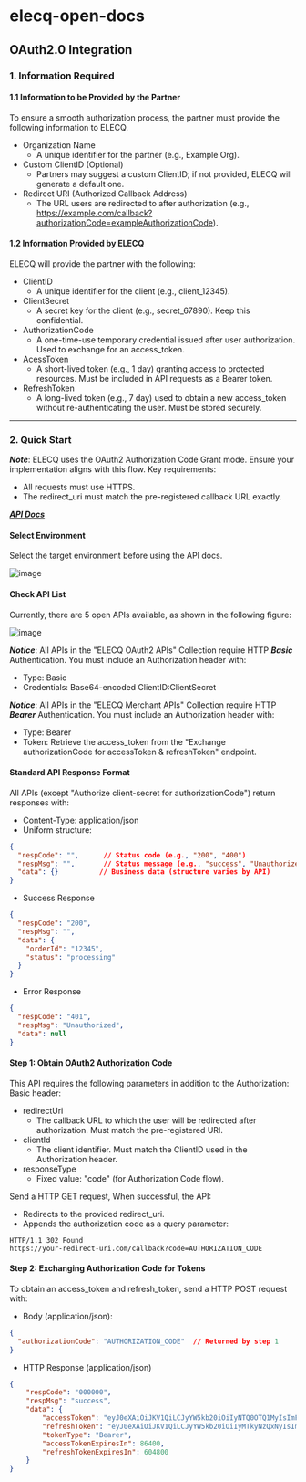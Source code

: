 # elecq-open-docs

## OAuth2.0 Integration

### 1. Information Required
#### 1.1 Information to be Provided by the Partner
To ensure a smooth authorization process, the partner must provide the following information to ELECQ.
- Organization Name
  - A unique identifier for the partner (e.g., Example Org).
- Custom ClientID (Optional)
  - Partners may suggest a custom ClientID; if not provided, ELECQ will generate a default one.
- Redirect URI (Authorized Callback Address)
  - The URL users are redirected to after authorization (e.g., https://example.com/callback?authorizationCode=exampleAuthorizationCode).

#### 1.2 Information Provided by ELECQ
ELECQ will provide the partner with the following:

- ClientID
  - A unique identifier for the client (e.g., client_12345).
- ClientSecret
  - A secret key for the client (e.g., secret_67890). Keep this confidential.
- AuthorizationCode
  - A one-time-use temporary credential issued after user authorization. Used to exchange for an access_token.
- AcessToken
  - A short-lived token (e.g., 1 day) granting access to protected resources. Must be included in API requests as a Bearer token.
- RefreshToken
  - A long-lived token (e.g., 7 day) used to obtain a new access_token without re-authenticating the user. Must be stored securely. 

---

### 2. Quick Start
***Note***: ELECQ uses the OAuth2 Authorization Code Grant mode. Ensure your implementation aligns with this flow. Key requirements:
- All requests must use HTTPS.
- The redirect_uri must match the pre-registered callback URL exactly.

[***API Docs***](https://www.postman.com/nacoc01leheq/workspace/elecq-open-api "API Docs")

#### Select Environment

Select the target environment before using the API docs.

![image](https://github.com/user-attachments/assets/75aa9369-cc0c-4f28-91cd-31d9c7a5df15)

#### Check API List
Currently, there are 5 open APIs available, as shown in the following figure:

![image](https://github.com/user-attachments/assets/b33c2f15-4205-4ea4-bf31-caf24b44a3ab)

***Notice***: All APIs in the "ELECQ OAuth2 APIs" Collection require HTTP ***Basic*** Authentication. You must include an Authorization header with: 
- Type: Basic
- Credentials: Base64-encoded ClientID:ClientSecret

***Notice***: All APIs in the "ELECQ Merchant APIs" Collection require HTTP ***Bearer*** Authentication. You must include an Authorization header with: 
- Type: Bearer
- Token: Retrieve the access_token from the "Exchange authorizationCode for accessToken & refreshToken" endpoint.

#### Standard API Response Format
All APIs (except "Authorize client-secret for authorizationCode") return responses with:
- Content-Type: application/json
- Uniform structure:

```json
{
  "respCode": "",      // Status code (e.g., "200", "400")
  "respMsg": "",       // Status message (e.g., "success", "Unauthorized")  
  "data": {}          // Business data (structure varies by API)
}
```

- Success Response

```json
{
  "respCode": "200",
  "respMsg": "",
  "data": {
    "orderId": "12345",
    "status": "processing"
  }
}
```

- Error Response

```json
{
  "respCode": "401",
  "respMsg": "Unauthorized",
  "data": null
}
```

#### Step 1: Obtain OAuth2 Authorization Code
This API requires the following parameters in addition to the Authorization: Basic header:
- redirectUri
  - The callback URL to which the user will be redirected after authorization. Must match the pre-registered URI. 
- clientId
  - The client identifier. Must match the ClientID used in the Authorization header.
- responseType
  - Fixed value: "code" (for Authorization Code flow).
 
Send a HTTP GET request, When successful, the API:
- Redirects to the provided redirect_uri.
- Appends the authorization code as a query parameter:
```
HTTP/1.1 302 Found
https://your-redirect-uri.com/callback?code=AUTHORIZATION_CODE
```

#### Step 2: Exchanging Authorization Code for Tokens
To obtain an access_token and refresh_token, send a HTTP POST request with:
- Body (application/json):

```json
{
  "authorizationCode": "AUTHORIZATION_CODE"  // Returned by step 1
}
```

- HTTP Response (application/json)

```json
{
    "respCode": "000000",
    "respMsg": "success",
    "data": {
        "accessToken": "eyJ0eXAiOiJKV1QiLCJyYW5kb20iOiIyNTQ0OTQ1MyIsImFsZyI6IkhTMjU2In0.eyJpc3MiOiJlbGVjcSIsImF1ZCI6InRva2VuIiwiVVNFUl9JRCI6IjEwOTY0NTE1MiIsImlhdCI6MTc1MDgzNTkzMiwiZXhwIjoxNzUwOTIyMzMyLCJuYmYiOjE3NTA4MzU5MzJ9.4wUeksJVOI0COubPVUZTmjjFKYk-_aQuCOpy68MkCM0",
        "refreshToken": "eyJ0eXAiOiJKV1QiLCJyYW5kb20iOiIyMTkyNzQxNyIsImFsZyI6IkhTMjU2In0.eyJpc3MiOiJlbGVjcSIsImF1ZCI6InJlZnJlc2hUb2tlbiIsIlVTRVJfSUQiOiIxMDk2NDUxNTIiLCJpYXQiOjE3NTA4MzU5MzIsImV4cCI6MTc1MTQ0MDczMiwibmJmIjoxNzUwODM1OTMyfQ.ZIDfqTnA6pOUSQny75xnWjxqVdaMhrm-_AnU1IR1iNo",
        "tokenType": "Bearer",
        "accessTokenExpiresIn": 86400,
        "refreshTokenExpiresIn": 604800
    }
}
```
